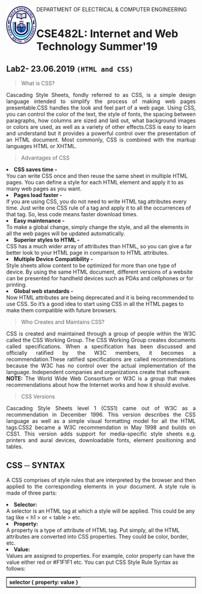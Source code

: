 <!DOCTYPE html>
<html>
  
<img align="left" width="80" height="100" src="https://github.com/NeloyNSU/CSE482_Summer-19_Section7/blob/master/image/nsulogo.png">
DEPARTMENT OF ELECTRICAL & COMPUTER ENGINEERING

# CSE482L: Internet and Web Technology Summer'19
## Lab2- 23.06.2019 `(HTML and CSS)`

> What is CSS?
<p align="justify">
Cascading Style Sheets, fondly referred to as CSS, is a simple design language intended to simplify the process of making web pages presentable.CSS handles the look and feel part of a web page. Using CSS, you can control the color of the text, the style of fonts, the spacing between paragraphs, how columns are sized and laid out, what background images or colors are used, as well as a variety of other effects.CSS is easy to learn and understand but it provides a powerful control over the presentation of an HTML document. Most commonly, CSS is combined with the markup languages HTML or XHTML.
 
 </p>

> Advantages of CSS
<p align="justify">
<li><strong>CSS saves time -</li></strong> You can write CSS once and then reuse the same sheet in multiple HTML pages. You can define a style for each HTML element and apply it to as many web pages as you want.
<li><strong>Pages load faster - </li></strong>If you are using CSS, you do not need to write HTML tag attributes every time. Just write one CSS rule of a tag and apply it to all the occurrences of that tag. So, less code means faster download times.
<li><strong>Easy maintenance -</li></strong> To make a global change, simply change the style, and all the elements in all the web pages will be updated automatically.
<li><strong>Superior styles to HTML -</li></strong>CSS has a much wider array of attributes than HTML, so you can give a far better look to your HTML page in comparison to HTML attributes.
<li><strong>Multiple Device Compatibility -</li></strong>Style sheets allow content to be optimized for more than one type of device. By using the same HTML document, different versions of a website can be presented for handheld devices such as PDAs and cellphones or for printing.
<li><strong>Global web standards -</li></strong>Now HTML attributes are being deprecated and it is being recommended to use CSS. So it’s a good idea to start using CSS in all the HTML pages to make them compatible with future browsers.
</p>

> Who Creates and Maintains CSS?
<p align="justify">
CSS is created and maintained through a group of people within the W3C called the CSS Working Group. The CSS Working Group creates documents called specifications. When a specification has been discussed and officially ratified by the W3C members, it becomes a recommendation.These ratified specifications are called recommendations because the W3C has no control over the actual implementation of the language. Independent companies and organizations create that software.
<br><strong>NOTE:</strong> The World Wide Web Consortium or W3C is a group that makes recommendations about how the Internet works and how it should evolve.</br>
  </p>
  
> CSS Versions
<p align="justify">
Cascading Style Sheets level 1 (CSS1) came out of W3C as a recommendation in December 1996. This version describes the CSS language as well as a simple visual formatting model for all the HTML tags.CSS2 became a W3C recommendation in May 1998 and builds on CSS1. This version adds support for media-specific style sheets e.g. printers and aural devices, downloadable fonts, element positioning and tables.
</p>

## CSS ─ SYNTAX
<p align="justify">
A CSS comprises of style rules that are interpreted by the browser and then applied to the corresponding elements in your document. A style rule is made of three parts:

<li><strong>Selector:</li></strong> A selector is an HTML tag at which a style will be applied. This could be any tag like < h1 > or < table > etc.
<li><strong>Property:</li></strong> A property is a type of attribute of HTML tag. Put simply, all the HTML attributes are converted into CSS properties. They could be color, border, etc.
<li><strong>Value:</li></strong>Values are assigned to properties. For example, color property can have the value either red or #F1F1F1 etc.
You can put CSS Style Rule Syntax as follows:
<p align="central">
  <table style="border:1px solid black;margin-left:auto;margin-right:auto;">
      <tr>
    <th>selector { property: value }</th>
  </tr> 
</table>
</p>
</p>


</body>
</html>
